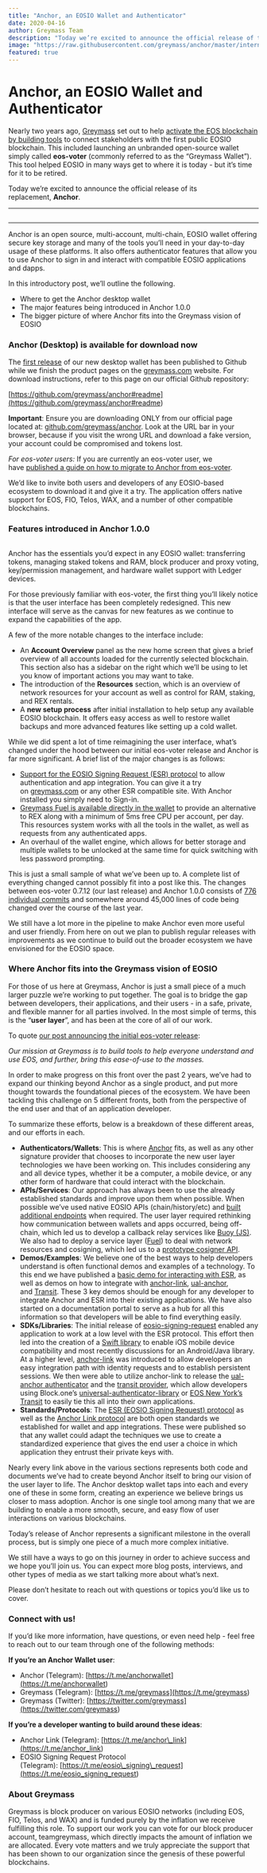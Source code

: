 ```yaml
---
title: "Anchor, an EOSIO Wallet and Authenticator"
date: 2020-04-16
author: Greymass Team
description: "Today we’re excited to announce the official release of the replacement to our previous wallet eos-voter, named Anchor."
image: "https://raw.githubusercontent.com/greymass/anchor/master/internals/img/anchor-ss1.png"
featured: true
---
```

# Anchor, an EOSIO Wallet and Authenticator

Nearly two years ago, [Greymass](<https://greymass.com/>) set out to help [activate the EOS blockchain by building tools](<https://greymass.com/en/blog/announcing-eos-voter-an-eos-block-producer-voting-tool-and-light-wallet/>) to connect stakeholders with the first public EOSIO blockchain. This included launching an unbranded open-source wallet simply called **eos-voter** (commonly referred to as the “Greymass Wallet”). This tool helped EOSIO in many ways get to where it is today - but it’s time for it to be retired.

Today we’re excited to announce the official release of its replacement, **Anchor**.

---

<figure><img src="https://i.imgur.com/l4XWQ07.png" alt=""></figure>

---

Anchor is an open source, multi-account, multi-chain, EOSIO wallet offering secure key storage and many of the tools you’ll need in your day-to-day usage of these platforms. It also offers authenticator features that allow you to use Anchor to sign in and interact with compatible EOSIO applications and dapps.

In this introductory post, we’ll outline the following.

- Where to get the Anchor desktop wallet
- The major features being introduced in Anchor 1.0.0
- The bigger picture of where Anchor fits into the Greymass vision of EOSIO

<!-- -->

### Anchor (Desktop) is available for download now

The [first release](<https://github.com/greymass/anchor/releases/tag/v1.0.0>) of our new desktop wallet has been published to Github while we finish the product pages on the [greymass.com](<https://greymass.com/>) website. For download instructions, refer to this page on our official Github repository:

[https://github.com/greymass/anchor#readme](<https://github.com/greymass/anchor#readme>)

**Important**: Ensure you are downloading ONLY from our official page located at: [github.com/greymass/anchor](<http://github.com/greymass/anchor>). Look at the URL bar in your browser, because if you visit the wrong URL and download a fake version, your account could be compromised and tokens lost.

*For eos-voter users:* If you are currently an eos-voter user, we have [published a guide on how to migrate to Anchor from eos-voter](<https://greymass.com/en/blog/migrating-to-anchor-from-eos-voter-greymass-wallet/>).

We’d like to invite both users and developers of any EOSIO-based ecosystem to download it and give it a try. The application offers native support for EOS, FIO, Telos, WAX, and a number of other compatible blockchains.

### Features introduced in Anchor 1.0.0

<figure><img src="https://raw.githubusercontent.com/greymass/anchor/master/internals/img/anchor-ss1.png" alt=""></figure>

Anchor has the essentials you’d expect in any EOSIO wallet: transferring tokens, managing staked tokens and RAM, block producer and proxy voting, key/permission management, and hardware wallet support with Ledger devices.

For those previously familiar with eos-voter, the first thing you’ll likely notice is that the user interface has been completely redesigned. This new interface will serve as the canvas for new features as we continue to expand the capabilities of the app.

A few of the more notable changes to the interface include:

- An **Account Overview** panel as the new home screen that gives a brief overview of all accounts loaded for the currently selected blockchain. This section also has a sidebar on the right which we’ll be using to let you know of important actions you may want to take.
- The introduction of the **Resources** section, which is an overview of network resources for your account as well as control for RAM, staking, and REX rentals.
- A **new setup process** after initial installation to help setup any available EOSIO blockchain. It offers easy access as well to restore wallet backups and more advanced features like setting up a cold wallet.

<!-- -->

While we did spent a lot of time reimagining the user interface, what’s changed under the hood between our initial eos-voter release and Anchor is far more significant. A brief list of the major changes is as follows:

- [Support for the EOSIO Signing Request (ESR) protocol](<https://github.com/greymass/EEPs/blob/master/EEPS/eep-7.md>) to allow authentication and app integration. You can give it a try on [greymass.com](<http://greymass.com/>) or any other ESR compatible site. With Anchor installed you simply need to Sign-in.
- [Greymass Fuel is available directly in the wallet](<https://greymass.com/en/blog/5ms-worth-of-free-transactions-available-now-in-anchor-wallet/>) to provide an alternative to REX along with a minimum of 5ms free CPU per account, per day. This resources system works with all the tools in the wallet, as well as requests from any authenticated apps.
- An overhaul of the wallet engine, which allows for better storage and multiple wallets to be unlocked at the same time for quick switching with less password prompting.

<!-- -->

This is just a small sample of what we’ve been up to. A complete list of everything changed cannot possibly fit into a post like this. The changes between eos-voter 0.7.12 (our last release) and Anchor 1.0.0 consists of [776 individual commits](<https://github.com/greymass/anchor/pull/835>) and somewhere around 45,000 lines of code being changed over the course of the last year.

We still have a lot more in the pipeline to make Anchor even more useful and user friendly. From here on out we plan to publish regular releases with improvements as we continue to build out the broader ecosystem we have envisioned for the EOSIO space.

### Where Anchor fits into the Greymass vision of EOSIO

For those of us here at Greymass, Anchor is just a small piece of a much larger puzzle we’re working to put together. The goal is to bridge the gap between developers, their applications, and their users - in a safe, private, and flexible manner for all parties involved. In the most simple of terms, this is the “**user layer**”, and has been at the core of all of our work.

To quote [our post announcing the initial eos-voter release](<https://greymass.com/en/blog/announcing-eos-voter-an-eos-block-producer-voting-tool-and-light-wallet/>):

*Our mission at Greymass is to build tools to help everyone understand and use EOS, and further, bring this ease-of-use to the masses.*

In order to make progress on this front over the past 2 years, we’ve had to expand our thinking beyond Anchor as a single product, and put more thought towards the foundational pieces of the ecosystem. We have been tackling this challenge on 5 different fronts, both from the perspective of the end user and that of an application developer.

To summarize these efforts, below is a breakdown of these different areas, and our efforts in each.

- **Authenticators/Wallets**: This is where [Anchor](<https://github.com/greymass/anchor>) fits, as well as any other signature provider that chooses to incorporate the new user layer technologies we have been working on. This includes considering any and all device types, whether it be a computer, a mobile device, or any other form of hardware that could interact with the blockchain.
- **APIs/Services**: Our approach has always been to use the already established standards and improve upon them when possible. When possible we’ve used native EOSIO APIs (chain/history/etc) and [built additional endpoints](<https://github.com/greymass/eosio-api-ext>) when required. The user layer required rethinking how communication between wallets and apps occurred, being off-chain, which led us to develop a callback relay services like [Buoy (JS)](<https://github.com/greymass/buoy-nodejs>). We also had to deploy a service layer ([Fuel](<https://greymass.com/fuel>)) to deal with network resources and cosigning, which led us to a [prototype cosigner API](<https://github.com/greymass/eosio-cosigner-nodejs>).
- **Demos/Examples**: We believe one of the best ways to help developers understand is often functional demos and examples of a technology. To this end we have published a [basic demo for interacting with ESR](<https://github.com/greymass/eosio-signing-request-demo>), as well as demos on how to integrate with [anchor-link](<https://github.com/greymass/anchor-link-demo>), [ual-anchor](<https://github.com/greymass/ual-anchor-demo>), and [Transit](<https://github.com/greymass/greymassfuel-transit-demo>). These 3 key demos should be enough for any developer to integrate Anchor and ESR into their existing applications. We have also started on a documentation portal to serve as a hub for all this information so that developers will be able to find everything easily.
- **SDKs/Libraries**: The initial release of [eosio-signing-request](<https://github.com/greymass/eosio-signing-request>) enabled any application to work at a low level with the ESR protocol. This effort then led into the creation of a [Swift library](<https://github.com/greymass/swift-eosio>) to enable iOS mobile device compatibility and most recently discussions for an Android/Java library. At a higher level, [anchor-link](<https://github.com/greymass/anchor-link>) was introduced to allow developers an easy integration path with identity requests and to establish persistent sessions. We then were able to utilize anchor-link to release the [ual-anchor authenticator](<https://github.com/greymass/ual-anchor>) and the [transit provider](<https://github.com/eosnewyork/eos-transit/tree/master/packages/eos-transit-anchorlink-provider>), which allow developers using Block.one’s [universal-authenticator-library](<https://github.com/EOSIO/universal-authenticator-library>) or [EOS New York’s Transit](<https://github.com/eosnewyork/eos-transit>) to easily tie this all into their own applications.
- **Standards/Protocols**: The [ESR (EOSIO Signing Request) protocol](<https://github.com/greymass/EEPs/blob/master/EEPS/eep-7.md>) as well as the [Anchor Link protocol](<https://github.com/greymass/anchor-link/blob/master/protocol.md>) are both open standards we established for wallet and app integrations. These were published so that any wallet could adapt the techniques we use to create a standardized experience that gives the end user a choice in which application they entrust their private keys with.

<!-- -->

Nearly every link above in the various sections represents both code and documents we’ve had to create beyond Anchor itself to bring our vision of the user layer to life. The Anchor desktop wallet taps into each and every one of these in some form, creating an experience we believe brings us closer to mass adoption. Anchor is one single tool among many that we are building to enable a more smooth, secure, and easy flow of user interactions on various blockchains.

Today’s release of Anchor represents a significant milestone in the overall process, but is simply one piece of a much more complex initiative.

We still have a ways to go on this journey in order to achieve success and we hope you’ll join us. You can expect more blog posts, interviews, and other types of media as we start talking more about what’s next.

Please don’t hesitate to reach out with questions or topics you’d like us to cover.

### Connect with us!

If you’d like more information, have questions, or even need help - feel free to reach out to our team through one of the following methods:

**If you’re an Anchor Wallet user**:

- Anchor (Telegram): [https://t.me/anchorwallet](<https://t.me/anchorwallet>)
- Greymass (Telegram): [https://t.me/greymass](<https://t.me/greymass>)
- Greymass (Twitter): [https://twitter.com/greymass](<https://twitter.com/greymass>)

<!-- -->

**If you’re a developer wanting to build around these ideas**:

- Anchor Link (Telegram): [https://t.me/anchor\_link](<https://t.me/anchor_link>)
- EOSIO Signing Request Protocol (Telegram): [https://t.me/eosio\_signing\_request](<https://t.me/eosio_signing_request>)

<!-- -->

### About Greymass

Greymass is block producer on various EOSIO networks (including EOS, FIO, Telos, and WAX) and is funded purely by the inflation we receive fulfilling this role. To support our work you can vote for our block producer account, teamgreymass, which directly impacts the amount of inflation we are allocated. Every vote matters and we truly appreciate the support that has been shown to our organization since the genesis of these powerful blockchains.

